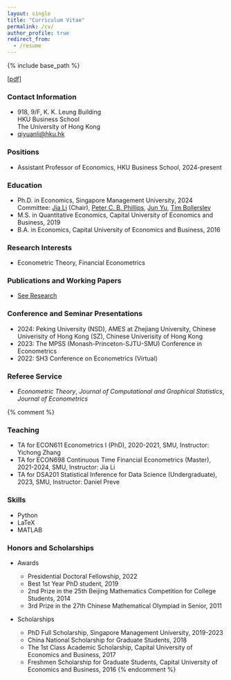 ```yaml
---
layout: single
title: "Curriculum Vitae"
permalink: /cv/
author_profile: true
redirect_from:
  - /resume
---
```


{% include base_path %}

[[pdf]](https://lqyjasonlee.github.io/files/vita_qyli.pdf)


### Contact Information

* 918, 9/F, K. K. Leung Building  
  HKU Business School  
  The University of Hong Kong  
* [qiyuanli@hku.hk](mailto:qiyuanli@hku.hk)

### Positions

  * Assistant Professor of Economics, HKU Business School, 2024-present

### Education

* Ph.D. in Economics, Singapore Management University, 2024  
  Committee: [Jia Li](https://sites.google.com/view/jiali/home) (Chair), [Peter C. B. Phillips](http://korora.econ.yale.edu/phillips/), [Jun Yu](https://fba.um.edu.mo/faculty/junyu/), [Tim Bollerslev](http://public.econ.duke.edu/~boller/)  
* M.S. in Quantitative Economics, Capital University of Economics and Business, 2019
* B.A. in Economics, Capital University of Economics and Business, 2016

### Research Interests

  * Econometric Theory, Financial Econometrics

### Publications and Working Papers

* [See Research](https://lqyjasonlee.github.io/research/)

### Conference and Seminar Presentations
  * 2024: Peking University (NSD), AMES at Zhejiang University, Chinese Univerisity of Hong Kong (SZ), Chinese Univerisity of Hong Kong
  * 2023: The MPSS (Monash-Princeton-SJTU-SMU) Conference in Econometrics
  * 2022: SH3 Conference on Econometrics (Virtual)

### Referee Service
  * *Econometric Theory*, *Journal of Computational and Graphical Statistics*, *Journal of Econometrics*


{% comment %}   
### Teaching

  * TA for ECON611 Econometrics I (PhD), 2020-2021, SMU, Instructor: Yichong Zhang
  * TA for ECON698 Continuous Time Financial Econometrics (Master), 2021-2024, SMU, Instructor: Jia Li
  * TA for DSA201 Statistical Inference for Data Science (Undergraduate), 2023, SMU, Instructor: Daniel Preve
  
### Skills

* Python
* LaTeX
* MATLAB

### Honors and Scholarships

* Awards
  * Presidential Doctoral Fellowship, 2022
  * Best 1st Year PhD student, 2019
  * 2nd Prize in the 25th Beijing Mathematics Competition for College Students, 2014
  * 3rd Prize in the 27th Chinese Mathematical Olympiad in Senior, 2011

* Scholarships
  * PhD Full Scholarship, Singapore Management University, 2019-2023
  * China National Scholarship for Graduate Students, 2018
  * The 1st Class Academic Scholarship, Capital University of Economics and Business, 2017 
  * Freshmen Scholarship for Graduate Students, Capital University of Economics and Business, 2016
{% endcomment %}
